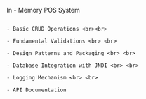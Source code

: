 In - Memory POS System

                                                                              - Basic CRUD Operations <br><br>
                                                                              - Fundamental Validations <br> <br>
                                                                              - Design Patterns and Packaging <br> <br>
                                                                              - Database Integration with JNDI <br> <br>
                                                                              - Logging Mechanism <br> <br>
                                                                              - API Documentation
          

